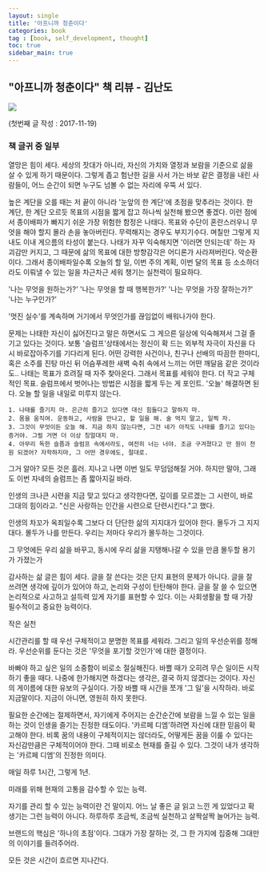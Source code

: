 ```yaml
---
layout: single
title: '아프니까 청춘이다'
categories: book
tag : [book, self_development, thought]
toc: true
sidebar_main: true
---
```




## "아프니까 청춘이다" 책 리뷰 - 김난도
![](https://image.aladin.co.kr/product/832/50/cover500/s972635621_1.jpg)


(첫번째 글 작성 : 2017-11-19)
### 책 글귀 중 일부



열망은 힘이 세다. 세상의 잣대가 아니라, 자신의 가치와 열정과 보람을 기준으로 삶을 살 수 있게 하기 때문이다. 그렇게 좁고 험난한 길을 사서 가는 바보 같은 결정을 내린 사람들이, 어느 순간이 되면 누구도 넘볼 수 없는 자리에 우뚝 서 있다.

높은 계단을 오를 때는 저 끝이 아니라 '눈앞의 한 계단'에 초점을 맞추라는 것이다. 한 계단, 한 계단 오르듯 목표의 시점을 짧게 잡고 하나씩 실천해 봤으면 좋겠다. 이런 점에서 종이배파가 빠지기 쉬운 가장 위험한 함정은 나태다. 목표와 수단이 혼란스러우니 무엇을 해야 할지 몰라 손을 놓아버린다. 무력해지는 경우도 부지기수다. 며칠만 그렇게 지내도 이내 게으름의 타성이 붙는다. 나태가 자꾸 익숙해지면 '이러면 안되는데' 하는 자괴감만 커지고, 그 때문에 삶의 목표에 대한 방향감각은 어디론가 사라져버린다. 악순환이다. 그래서 종이배파일수록 오늘의 할 일, 이번 주의 계획, 이번 달의 목표 등 소소하더라도 이뤄낼 수 있는 일을 차근차근 세워 챙기는 실천력이 필요하다.

'나는 무엇을 원하는가?'
'나는 무엇을 할 때 행복한가?'
'나는 무엇을 가장 잘하는가?'
'나는 누구인가?'

'멋진 실수'를 계속하며 거기에서 무엇인가를 끊임없이 배워나가야 한다.

문제는 나태한 자신이 싫어진다고 말은 하면서도 그 게으른 일상에 익숙해져서 그걸 즐기고 있다는 것이다.
보통 '슬럼프'상태에서는 정신이 확 드는 외부적 자극이 자신을 다시 바로잡아주기를 기다리게 된다. 어떤 강력한 사건이나, 친구나 선배의 따끔한 한마디, 혹은 소주를 진탕 마신 뒤 어슴푸레한 새벽 숙취 속에서 느끼는 어떤 깨달음 같은 것이라도..
나태는 목표가 흐려질 때 자주 찾아온다. 그래서 목표를 세워야 한다. 더 작고 구체적인 목표.
슬럼프에서 벗어나는 방법은 시점을 짧게 두는 게 포인트. '오늘' 해결하면 된다. 오늘 할 일을 내일로 미루지 않는다.

	1. 나태를 즐기지 마. 은근히 즐기고 있다면 대신 힘들다고 말하지 마.
	2. 몸을 움직여. 운동하고, 사람을 만나고, 할 일을 해. 술 먹지 말고, 일찍 자.
	3. 그것이 무엇이든 오늘 해. 지금 하지 않는다면, 그건 네가 아직도 나태를 즐기고 있다는 증거야. 그럴 거면 더 이상 칭얼대지 마.
	4. 아무리 독한 슬픔과 슬럼프 속에서라도, 여전히 너는 너야. 조금 구겨졌다고 만 원이 천 원 되겠어? 자학하지마, 그 어떤 경우에도, 절대로.
그거 알아? 모든 것은 흘러. 지나고 나면 이번 일도 무덤덤해질 거야. 하지만 말야, 그래도 이번 자네의 슬럼프는 좀 짧아지길 바라.

인생의 크나큰 시련을 지금 맞고 있다고 생각한다면, 깊이를 모르겠는 그 시련이, 바로 그대의 힘이라고. "신은 사랑하는 인간을 시련으로 단련시킨다."고 했다.

인생의 차꼬가 옥죄일수록 그보다 더 단단한 삶의 지지대가 있어야 한다. 몰두가 그 지지대다. 몰두가 나를 만든다. 우리는 저마다 우리가 몰두하는 그것이다.

그 무엇에든 우리 삶을 바꾸고, 동시에 우리 삶을 지탱해나갈 수 있을 만큼 몰두할 용기가 가졌는가

감사하는 삶
글은 힘이 세다. 글을 잘 쓴다는 것은 단지 표현의 문제가 아니다. 글을 잘 쓰려면 생각에 깊이가 있어야 하고, 논리와 구성이 탄탄해야 한다. 글을 잘 쓸 수 있으면 논리적으로 사고하고 설득력 있게 자기를 표현할 수 있다. 이는 사회생활을 할 때 가장 필수적이고 중요한 능력이다.

작은 실천

시간관리를 할 때 우선 구체적이고 분명한 목표를 세워라. 그리고 일의 우선순위를 정해라. 우선순위를 둔다는 것은 '무엇을 포기할 것인가'에 대한 결정이다.

바빠야 하고 싶은 일의 소중함이 비로소 절실해진다.
바쁠 때가 오히려 무슨 일이든 시작하기 좋을 때다. 나중에 한가해지면 하겠다는 생각은, 결국 하지 않겠다는 것이다. 자신의 게이름에 대한 유보의 구실이다. 가장 바쁠 때 시간을 쪼개 '그 일'을 시작하라. 바로 지금말이다. 지금이 아니면, 영원히 하지 못한다.

필요한 순간에는 절제하면서, 자기에게 주어지는 순간순간에 보람을 느낄 수 있는 일을 하는 것이 인생을 즐기는 진정한 태도이다. '카르페 디엠'하려면 자신에 대한 믿음이 확고해야 한다. 비록 꿈의 내용이 구체적이지는 않더라도, 어떻게든 꿈을 이룰 수 있다는 자신감만큼은 구체적이어야 한다. 그때 비로소 현재를 즐길 수 있다. 그것이 내가 생각하는 '카르페 디엠'의 진정한 의미다.

매일 하루 1시간, 그렇게 1년.

미래를 위해 현재의 고통을 감수할 수 있는 능력.

 자기를 관리 할 수 있는 능력이란 건 말이지. 어느 날 좋은 글 읽고 느낀 게 있었다고 확 생기는 그런 능력이 아니다. 하루하루 조금씩, 조금씩 실천하고 살짝살짝 늘어가는 능력.

브랜드의 핵심은 '하나의 초점'이다. 그대가 가장 잘하는 것, 그 한 가지에 집중해 그대만의 이야기를 들려주어라.

모든 것은 시간이 흐르면 지나간다.
